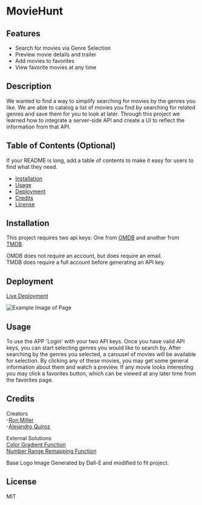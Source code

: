 # MovieHunt

## Features

- Search for movies via Genre Selection
- Preview movie details and trailer
- Add movies to favorites
- View favorite movies at any time

## Description

We wanted to find a way to simplify searching for movies by the genres you like. We are able to catalog a list of movies you find by searching for related genres and save them for you to look at later. Through this project we learned how to integrate a server-side API and create a UI to reflect the information from that API.

## Table of Contents (Optional)

If your README is long, add a table of contents to make it easy for users to find what they need.

- [Installation](#installation)
- [Usage](#usage)
- [Deployment](#deployment)
- [Credits](#credits)
- [License](#license)

## Installation

This project requires two api keys: One from [OMDB](https://www.omdbapi.com/apikey.aspx) and another from [TMDB](https://www.themoviedb.org/settings/api).

OMDB does not require an account, but does require an email.  
TMDB does require a full account before generating an API key.

## Deployment

[Live Deployment](https://notaud.github.io/movie-hunt/)

![Example Image of Page](https://imgur.com/l1HAdbO.png)

## Usage

To use the APP 'Login' with your two API keys. Once you have valid API keys, you can start selecting genres you would like to search by. After searching by the genres you selected, a carousel of movies will be available for selection. By clicking any of these movies, you may get some general information about them and watch a preview. If any movie looks interesting you may click a favorites button, which can be viewed at any later time from the favorites page.

## Credits

Creators  
-[Ron Miller](https://github.com/NotAud/)  
-[Alejandro Quiroz](https://github.com/AlejandroQm16)

External Solutions  
[Color Gradient Function](https://stackoverflow.com/a/17267684)  
[Number Range Remapping Function](https://gist.github.com/xposedbones/75ebaef3c10060a3ee3b246166caab56)

Base Logo Image Generated by Dall-E and modified to fit project.

## License

MIT
